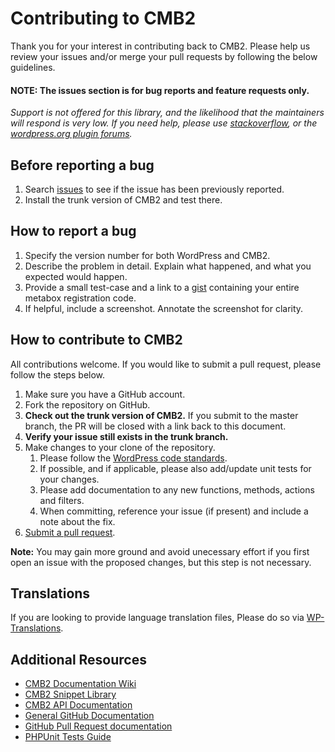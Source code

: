 # Contributing to CMB2

Thank you for your interest in contributing back to CMB2. Please help us review your issues and/or merge your pull requests by following the below guidelines.

#### NOTE: The issues section is for bug reports and feature requests only.
_Support is not offered for this library, and the likelihood that the maintainers will respond is very low. If you need help, please use [stackoverflow](http://stackoverflow.com/search?q=cmb), or the [wordpress.org plugin forums](http://wordpress.org/support/plugin/cmb2)._

Before reporting a bug
---
1. Search [issues](https://github.com/WebDevStudios/CMB2/issues) to see if the issue has been previously reported.
2. Install the trunk version of CMB2 and test there.


How to report a bug
---
1. Specify the version number for both WordPress and CMB2.
3. Describe the problem in detail. Explain what happened, and what you expected would happen.
4. Provide a small test-case and a link to a [gist](https://gist.github.com/) containing your entire metabox registration code.
5. If helpful, include a screenshot. Annotate the screenshot for clarity.


How to contribute to CMB2
---
All contributions welcome. If you would like to submit a pull request, please follow the steps below.

1. Make sure you have a GitHub account.
2. Fork the repository on GitHub.
3. **Check out the trunk version of CMB2.** If you submit to the master branch, the PR will be closed with a link back to this document.
4. **Verify your issue still exists in the trunk branch.**
5. Make changes to your clone of the repository.
	1. Please follow the [WordPress code standards](https://make.wordpress.org/core/handbook/coding-standards).
	2. If possible, and if applicable, please also add/update unit tests for your changes.
	3. Please add documentation to any new functions, methods, actions and filters.
	4. When committing, reference your issue (if present) and include a note about the fix.
6. [Submit a pull request](https://help.github.com/articles/creating-a-pull-request/).

**Note:** You may gain more ground and avoid unecessary effort if you first open an issue with the proposed changes, but this step is not necessary.

Translations
---
If you are looking to provide language translation files, Please do so via [WP-Translations](http://wp-translations.org/project/cmb2/).

Additional Resources
---

* [CMB2 Documentation Wiki](https://github.com/WebDevStudios/CMB2/wiki)
* [CMB2 Snippet Library](https://github.com/WebDevStudios/CMB2-Snippet-Library)
* [CMB2 API Documentation](http://cmb2.io/api/)
* [General GitHub Documentation](http://help.github.com/)
* [GitHub Pull Request documentation](http://help.github.com/send-pull-requests/)
* [PHPUnit Tests Guide](http://phpunit.de/manual/current/en/writing-tests-for-phpunit.html)